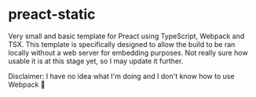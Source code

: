 # preact-static

Very small and basic template for Preact using TypeScript, Webpack and TSX. This template is specifically designed to allow the build to be ran locally without a web server for embedding purposes. Not really sure how usable it is at this stage yet, so I may update it further.

Disclaimer: I have no idea what I'm doing and I don't know how to use Webpack 🙂
